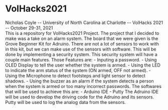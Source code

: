 # VolHacks2021
  Nicholas Coyle   --   University of North Carolina at Charlotte   --   VolHacks 2021   --   October 29-31, 2021    
  This is a repository for VolHacks2021 Project. The project that I decided to make was a take on an alarm system. The board that we were given is the Grove Beginner Kit for Adruino. There are not a lot of sensors to work with in this kit, but we can make use of the sensors with software. This will be done by implementing a security system. This security system will have a couple main features.
  Those Features are:
      - Inputing a password.
      - Using OLED Display to tell the user whether the system is armed.
      - Using the LED to indicate the arm status of the system (ON armed, OFF not armed).
      - Using the Microphone to detect footsteps and light sensor to detect shadows.
      - Using the buzzer as an alarm if the system detects a person when the system is armed or too many incorrect passwords.
  The softwares that will be used to achieve this are:
      - Arduino IDE
      - Putty
  The Adruino IDE will be used to develop the driving code for the Adruino and its sensors. Putty will be used to log the analog data from the sensors.   
